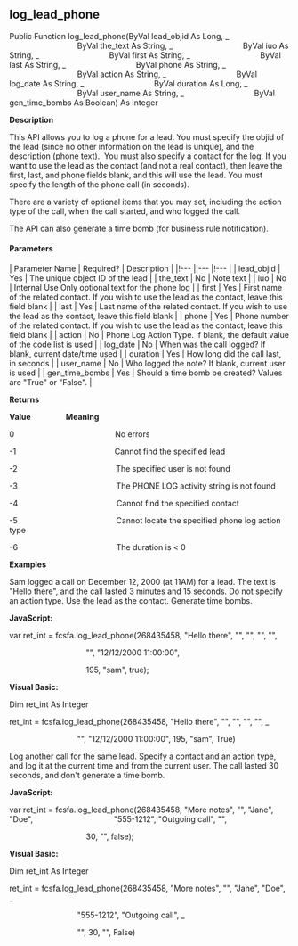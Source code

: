 log_lead_phone
----------------

Public Function log_lead_phone(ByVal lead_objid As Long, _
                               ByVal the_text As String, _
                               ByVal iuo As String, _
                               ByVal first As String, _
                               ByVal last As String, _
                               ByVal phone As String, _
                               ByVal action As String, _
                               ByVal log_date As String, _
                               ByVal duration As Long, _
                               ByVal user_name As String, _
                               ByVal gen_time_bombs As Boolean) As Integer

**Description**

This API allows you to log a phone for a lead. You must specify the objid of the lead (since no other information on the lead is unique), and the description (phone text).  You must also specify a contact for the log. If you want to use the lead as the contact (and not a real contact), then leave the first, last, and phone fields blank, and this will use the lead. You must specify the length of the phone call (in seconds).

There are a variety of optional items that you may set, including the action type of the call, when the call started, and who logged the call.

The API can also generate a time bomb (for business rule notification).

#### Parameters

| Parameter Name | Required? | Description |
|!--- |!--- |!--- |
| lead_objid | Yes | The unique object ID of the lead |
| the_text | No | Note text |
| iuo | No | Internal Use Only optional text for the phone log |
| first | Yes | First name of the related contact. If you wish to use the lead as the contact, leave this field blank |
| last | Yes | Last name of the related contact. If you wish to use the lead as the contact, leave this field blank |
| phone | Yes | Phone number of the related contact. If you wish to use the lead as the contact, leave this field blank |
| action | No | Phone Log Action Type. If blank, the default value of the code list is used |
| log_date | No | When was the call logged? If blank, current date/time used |
| duration | Yes | How long did the call last, in seconds |
| user_name | No | Who logged the note? If blank, current user is used |
| gen_time_bombs | Yes | Should a time bomb be created? Values are "True" or "False". |

**Returns**

**Value**                **Meaning**

0                                              No errors

-1                                             Cannot find the specified lead

-2                                             The specified user is not found

-3                                             The PHONE LOG activity string is not found

-4                                             Cannot find the specified contact

-5                                             Cannot locate the specified phone log action type

-6                                             The duration is < 0

**Examples**

Sam logged a call on December 12, 2000 (at 11AM) for a lead. The text is "Hello there", and the call lasted 3 minutes and 15 seconds. Do not specify an action type. Use the lead as the contact. Generate time bombs.

**JavaScript:**

var ret_int = fcsfa.log_lead_phone(268435458, "Hello there", "", "", "", "",

                                   "", "12/12/2000 11:00:00",

                                   195, "sam", true);

**Visual Basic:**

Dim ret_int As Integer

ret_int = fcsfa.log_lead_phone(268435458, "Hello there", "", "", "", "", _

                               "", "12/12/2000 11:00:00", 195, "sam", True)

Log another call for the same lead. Specify a contact and an action type, and log it at the current time and from the current user. The call lasted 30 seconds, and don't generate a time bomb.

**JavaScript:**

var ret_int = fcsfa.log_lead_phone(268435458, "More notes", "", "Jane", "Doe",
 
                                  "555-1212", "Outgoing call", "",

                                   30, "", false);

**Visual Basic:**

Dim ret_int As Integer

ret_int = fcsfa.log_lead_phone(268435458, "More notes", "", "Jane", "Doe", _

                               "555-1212", "Outgoing call", _

                               "", 30, "", False)